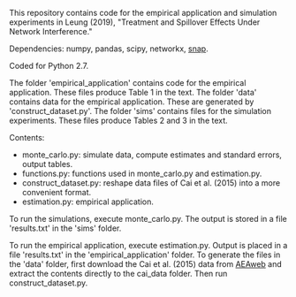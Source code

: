 This repository contains code for the empirical application and simulation experiments in Leung (2019), "Treatment and Spillover Effects Under Network Interference." 

Dependencies: numpy, pandas, scipy, networkx, [snap](http://snap.stanford.edu).

Coded for Python 2.7.

The folder 'empirical\_application' contains code for the empirical application. These files produce Table 1 in the text.
The folder 'data' contains data for the empirical application. These are generated by 'construct\_dataset.py'. 
The folder 'sims' contains files for the simulation experiments. These files produce Tables 2 and 3 in the text.

Contents:
* monte\_carlo.py: simulate data, compute estimates and standard errors, output tables.
* functions.py: functions used in monte\_carlo.py and estimation.py.
* construct\_dataset.py: reshape data files of Cai et al. (2015) into a more convenient format.
* estimation.py: empirical application.

To run the simulations, execute monte\_carlo.py. The output is stored in a file 'results.txt' in the 'sims' folder. 

To run the empirical application, execute estimation.py. Output is placed in a file 'results.txt' in the 'empirical\_application' folder. To generate the files in the 'data' folder, first download the Cai et al. (2015) data from [AEAweb](https://www.aeaweb.org/articles?id=10.1257/app.20130442) and extract the contents directly to the cai\_data folder. Then run construct\_dataset.py.

